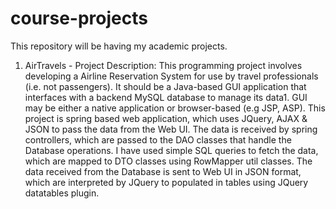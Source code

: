 # course-projects


This repository will be having my academic projects.


1. AirTravels - 
Project Description: 
This programming project involves developing a Airline Reservation System for use by travel professionals (i.e. not passengers). It should be a Java-based GUI application that interfaces with a backend MySQL database to manage its data1. GUI may be either a native application or browser-based (e.g JSP, ASP).
  This project is spring based web application, which uses JQuery, AJAX & JSON to pass the data from the Web UI. The data is received by spring controllers, which are passed to the DAO classes that handle the Database operations. I have used simple SQL queries to fetch the data, which are mapped to DTO classes using RowMapper util classes. The data received from the Database is sent to Web UI in JSON format, which are interpreted by JQuery to populated in tables using JQuery datatables plugin.

